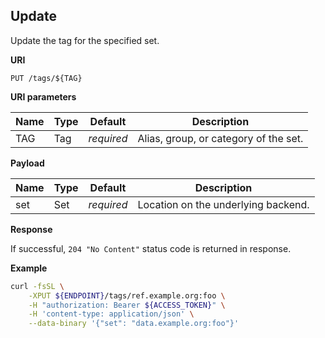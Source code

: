 ## Update

Update the tag for the specified set.

**URI**

```
PUT /tags/${TAG}
```

**URI parameters**

Name   | Type   | Default    | Description
------ | ------ | ---------- | ------------------
TAG    | Tag    | _required_ | Alias, group, or category of the set.

**Payload**

Name         | Type   | Default    | Description
------------ | ------ | ---------- | ------------------
set          | Set    | _required_ | Location on the underlying backend.

**Response**

If successful, `204 "No Content"` status code is returned in response.

**Example**

```bash
curl -fsSL \
    -XPUT ${ENDPOINT}/tags/ref.example.org:foo \
    -H "authorization: Bearer ${ACCESS_TOKEN}" \
    -H 'content-type: application/json' \
    --data-binary '{"set": "data.example.org:foo"}'
```
